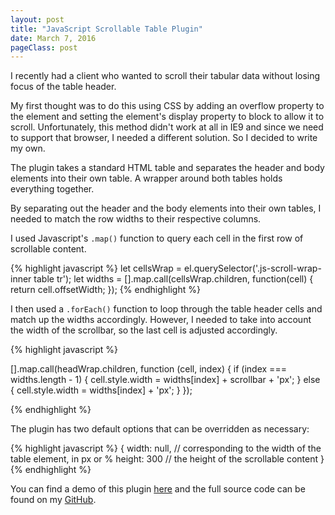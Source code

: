 ```yaml
---
layout: post
title: "JavaScript Scrollable Table Plugin"
date: March 7, 2016
pageClass: post
---
```


I recently had a client who wanted to scroll their tabular data without losing focus of the table header.

My first thought was to do this using CSS by adding an overflow property to the <tbody> element and setting the element's display property to block to
allow it to scroll. Unfortunately, this method didn't work at all in IE9 and since we need to support that browser, I needed a different solution. So I decided to write my own.

The plugin takes a standard HTML table and separates the header and body elements into their own table. A wrapper around both tables holds everything together.

By separating out the header and the body elements into their own tables, I needed to match the row widths to their respective columns.

I used Javascript's ``` .map() ``` function to query each cell in the first row of scrollable content.

{% highlight javascript %}
let cellsWrap = el.querySelector('.js-scroll-wrap-inner table tr');
let widths = [].map.call(cellsWrap.children, function(cell) {
  return cell.offsetWidth;
});
{% endhighlight %}

I then used a ``` .forEach() ``` function to loop through the table header cells and match up the widths accordingly. However, I needed to take into account the width of the scrollbar, so the last cell is adjusted accordingly.

{% highlight javascript %}

[].map.call(headWrap.children, function (cell, index) {
  if (index === widths.length - 1) {
    cell.style.width = widths[index] + scrollbar + 'px';
  } else {
    cell.style.width = widths[index] + 'px';
  }
});

{% endhighlight %}

The plugin has two default options that can be overridden as necessary:

{% highlight javascript %}
{
  width: null, // corresponding to the width of the table element, in px or %
  height: 300 // the height of the scrollable content
}
{% endhighlight %}

You can find a demo of this plugin [here]([http://demos.lyndseyb.co.uk/tablescroll/) and the full source code can be found on my [GitHub](https://github.com/lyndseybrowning/js-table-scroller).
